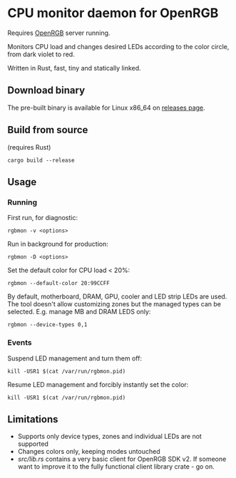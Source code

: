 # CPU monitor daemon for OpenRGB

Requires [OpenRGB](https://openrgb.org) server running.

Monitors CPU load and changes desired LEDs according to the color circle, from
dark violet to red.

Written in Rust, fast, tiny and statically linked.

## Download binary

The pre-built binary is available for Linux x86\_64 on [releases
page](https://github.com/divi255/rgbmon/releases).

## Build from source

(requires Rust)
```
cargo build --release
```

## Usage

### Running

First run, for diagnostic:
```
rgbmon -v <options>
```

Run in background for production:
```
rgbmon -D <options>
```

Set the default color for CPU load < 20%:
```
rgbmon --default-color 20:99CCFF
```

By default, motherboard, DRAM, GPU, cooler and LED strip LEDs are used. The
tool doesn't allow customizing zones but the managed types can be selected.
E.g. manage MB and DRAM LEDS only:
```
rgbmon --device-types 0,1
```

### Events

Suspend LED management and turn them off:
```
kill -USR1 $(cat /var/run/rgbmon.pid)
```

Resume LED management and forcibly instantly set the color:
```
kill -USR1 $(cat /var/run/rgbmon.pid)
```

## Limitations

* Supports only device types, zones and individual LEDs are not supported
* Changes colors only, keeping modes untouched
* *src/lib.rs* contains a very basic client for OpenRGB SDK v2. If someone want
  to improve it to the fully functional client library crate - go on.
